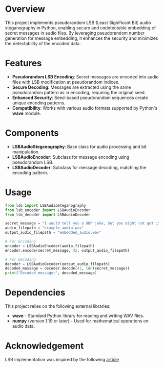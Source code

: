 # Overview 
This project implements pseudorandom LSB (Least Significant Bit) audio steganography in Python,
enabling secure and undetectable embedding of secret messages in audio files. By leveraging pseudorandom number generation for message embedding,
it enhances the security and minimizes the detectability of the encoded data.

# Features
- **Pseudorandom LSB Encoding**: Secret messages are encoded into audio files with LSB modification at pseudorandom indices.
- **Secure Decoding**: Messages are extracted using the same pseudorandom pattern as in encoding, requiring the original seed.
- **Enhanced Security**: Seed-based pseudorandom sequences create unique encoding patterns.
- **Compatibility**: Works with various audio formats supported by Python's **wave** module.


# Components
- **LSBAudioSteganography**: Base class for audio processing and bit manipulation.
- **LSBAudioEncoder**: Subclass for message encoding using pseudorandom LSB.
- **LSBAudioDecoder**: Subclass for message decoding, matching the encoding pattern.

# Usage 
```python
from lsb import LSBAudioSteganography
from lsb_encoder import LSBAudioEncoder
from lsb_decoder import LSBAudioDecoder

secret_message = "I would tell you a UDP joke, but you might not get it."
audio_filepath = "example_audio.wav"
output_audio_filepath = "embedded_audio.wav"

# For Encoding
encoder = LSBAudioEncoder(audio_filepath)
encoder.encode(secret_message, 42, output_audio_filepath)

# For Decoding
decoder = LSBAudioDecoder(output_audio_filepath)
decoded_message = decoder.decode(42, len(secret_message))
print("Decoded message:", decoded_message)
```

# Dependencies
This project relies on the following external libraries:

- **wave** - Standard Python library for reading and writing WAV files.
- **numpy** (version 1.19 or later) - Used for mathematical operations on audio data.

# Acknowledgement
LSB implementation was inspired by the following [article]([https://link-url-here.org](https://sumit-arora.medium.com/audio-steganography-the-art-of-hiding-secrets-within-earshot-part-2-of-2-c76b1be719b3)https://sumit-arora.medium.com/audio-steganography-the-art-of-hiding-secrets-within-earshot-part-2-of-2-c76b1be719b3)

